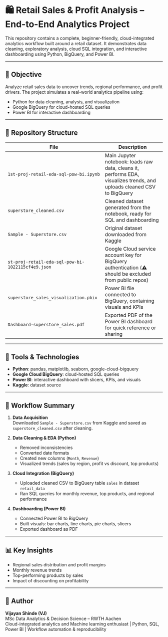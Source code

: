 # 🛍️ Retail Sales & Profit Analysis – End-to-End Analytics Project

This repository contains a complete, beginner-friendly, cloud-integrated analytics workflow built around a retail dataset. It demonstrates data cleaning, exploratory analysis, cloud SQL integration, and interactive dashboarding using Python, BigQuery, and Power BI.

---

## 🎯 Objective

Analyze retail sales data to uncover trends, regional performance, and profit drivers. The project simulates a real-world analytics pipeline using:

- Python for data cleaning, analysis, and visualization
- Google BigQuery for cloud-hosted SQL queries
- Power BI for interactive dashboarding

---

## 📁 Repository Structure

| File | Description |
|------|-------------|
| `1st-proj-retail-eda-sql-pow-bi.ipynb` | Main Jupyter notebook: loads raw data, cleans it, performs EDA, visualizes trends, and uploads cleaned CSV to BigQuery |
| `superstore_cleaned.csv` | Cleaned dataset generated from the notebook, ready for SQL and dashboarding |
| `Sample - Superstore.csv` | Original dataset downloaded from Kaggle |
| `st-proj-retail-eda-sql-pow-bi-1022115cf4e9.json` | Google Cloud service account key for BigQuery authentication (⚠️ should be excluded from public repos) |
| `superstore_sales_visualization.pbix` | Power BI file connected to BigQuery, containing visuals and KPIs |
| `Dashboard-superstore_sales.pdf` | Exported PDF of the Power BI dashboard for quick reference or sharing |

---

## 🔧 Tools & Technologies

- **Python**: pandas, matplotlib, seaborn, google-cloud-bigquery
- **Google Cloud BigQuery**: cloud-hosted SQL queries
- **Power BI**: interactive dashboard with slicers, KPIs, and visuals
- **Kaggle**: dataset source

---

## 🚀 Workflow Summary

1. **Data Acquisition**  
   Downloaded `Sample - Superstore.csv` from Kaggle and saved as `superstore_cleaned.csv` after cleaning.

2. **Data Cleaning & EDA (Python)**  
   - Removed inconsistencies  
   - Converted date formats  
   - Created new columns (`Month`, `Revenue`)  
   - Visualized trends (sales by region, profit vs discount, top products)

3. **Cloud Integration (BigQuery)**  
   - Uploaded cleaned CSV to BigQuery table `sales` in dataset `retail_data`  
   - Ran SQL queries for monthly revenue, top products, and regional performance

4. **Dashboarding (Power BI)**  
   - Connected Power BI to BigQuery  
   - Built visuals: bar charts, line charts, pie charts, slicers  
   - Exported dashboard as PDF

---

## 📊 Key Insights

- Regional sales distribution and profit margins
- Monthly revenue trends
- Top-performing products by sales
- Impact of discounting on profitability


---

## 📌 Author

**Vijayan Shinde (VJ)**  
MSc Data Analytics & Decision Science – RWTH Aachen  
Cloud-integrated analytics and Machine learning enthusiast | Python, SQL, Power BI | Workflow automation & reproducibility

